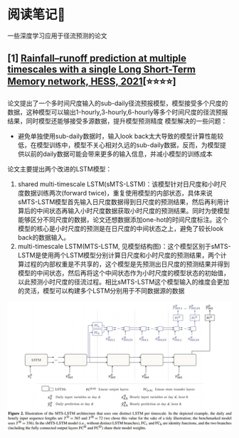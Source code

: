 # 阅读笔记📕

一些深度学习应用于径流预测的论文

## [1] [Rainfall–runoff prediction at multiple timescales with a single Long Short-Term Memory network, HESS, 2021](https://hess.copernicus.org/articles/25/2045/2021/)[⭐⭐⭐⭐]

论文提出了一个多时间尺度输入的sub-daily径流预报模型，模型接受多个尺度的数据，这种模型可以输出1-hourly,3-hourly,6-hourly等多个时间尺度的径流预报结果，同时模型还能够接受多源数据，提升模型预测精度
模型解决的一些问题：
- 避免单独使用sub-daily数据时，输入look back太大导致的模型计算性能较低，在模型训练中，模型不关心相对久远的sub-daily数据，反而，为模型提供以前的daily数据可能会带来更多的输入信息，并减小模型的训练成本

论文主要提出两个改进的LSTM模型：

1. shared multi-timescale LSTM(sMTS-LSTM)：该模型针对日尺度和小时尺度数据训练两次(forward twice)，重复使用模型的内部状态，具体来说sMTS-LSTM模型首先输入日尺度数据得到日尺度的预测结果，然后再利用计算后的中间状态再输入小时尺度数据获取小时尺度的预测结果。同时为使模型能够区分不同尺度的数据，论文还想数据添加one-hot的时间尺度标注。这个模型的核心是小时尺度的预测是在日尺度的中间状态之上，避免了较长look back的数据输入。
2. multi-timescale LSTM(MTS-LSTM, 见模型结构图)：这个模型区别于sMTS-LSTM是使用两个LSTM模型分别计算日尺度和小时尺度的预测结果，两个计算过程的内部权重是不共享的，这个模型是先预测出日尺度的预测结果并得到模型的中间状态，然后再将这个中间状态作为小时尺度的模型状态的初始值，以此预测小时尺度的径流过程。相比sMTS-LSTM这个模型输入的维度会更加的灵活，模型可以构建多个LSTM分别用于不同数据源的数据

![img](picture/paper1_f1.png "模型结构图")

